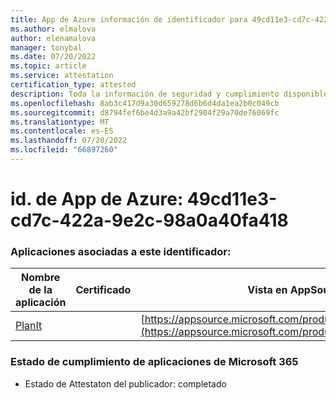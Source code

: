 ```yaml
---
title: App de Azure información de identificador para 49cd11e3-cd7c-422a-9e2c-98a0a40fa418
ms.author: elmalova
author: elenamalova
manager: tonybal
ms.date: 07/20/2022
ms.topic: article
ms.service: attestation
certification_type: attested
description: Toda la información de seguridad y cumplimiento disponible para 49cd11e3-cd7c-422a-9e2c-98a0a40fa418.
ms.openlocfilehash: 8ab3c417d9a30d659278d6b6d4da1ea2b0c049cb
ms.sourcegitcommit: d8794fef6be4d3a9a42bf2904f29a70de76069fc
ms.translationtype: MT
ms.contentlocale: es-ES
ms.lasthandoff: 07/20/2022
ms.locfileid: "66897260"
---
```

# <a name="azure-app-id-49cd11e3-cd7c-422a-9e2c-98a0a40fa418"></a>id. de App de Azure: 49cd11e3-cd7c-422a-9e2c-98a0a40fa418


### <a name="apps-associated-with-this-id"></a>Aplicaciones asociadas a este identificador:
| **Nombre de la aplicación** | **Certificado** | **Vista en AppSource** |
|--------------|---------------|-----------------------|
| [PlanIt](../forward/WA200004211.md) |  | [https://appsource.microsoft.com/product/office/WA200004211](https://appsource.microsoft.com/product/office/WA200004211) |

### <a name="microsoft-365-app-compliance-status"></a>Estado de cumplimiento de aplicaciones de Microsoft 365
- Estado de Attestaton del publicador: completado
